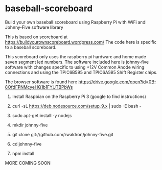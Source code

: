 # baseball-scoreboard
Build your own baseball scoreboard using Raspberry Pi with WiFi and Johnny-Five software library

This is based on scoreboard at https://buildyourownscoreboard.wordpress.com/
The code here is specific to a baseball scoreboard.

This scoreboard only uses the raspberry pi hardware and home made seven segment led numbers.
The software included here is johnny-five software with changes specific to using +12V Common Anode wiring connections and using the TPIC6B595 and TPIC6A595 Shift Register chips.

The browser software is found here https://drive.google.com/open?id=0B-8OfdFPNMcyeHQ1b1FYUTBPbWs

1. Install Raspbian on the Raspberry Pi 3 (google to find instructions)

2. curl -sL https://deb.nodesource.com/setup_9.x | sudo -E bash -

3. sudo apt-get install -y nodejs

4. mkdir johnny-five

5. git clone git://github.com/rwaldron/johnny-five.git

6. cd johnny-five

7. npm install


MORE COMING SOON
